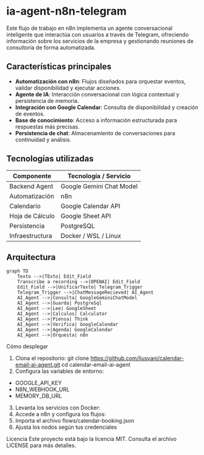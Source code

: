 # ia-agent-n8n-telegram
Este flujo de trabajo en n8n implementa un agente conversacional inteligente que interactúa con usuarios a través de Telegram, ofreciendo información sobre los servicios de la empresa y gestionando reuniones de consultoría de forma automatizada.

##  Características principales

-  **Automatización con n8n**: Flujos diseñados para orquestar eventos, validar disponibilidad y ejecutar acciones.
-  **Agente de IA**: Interacción conversacional con lógica contextual y persistencia de memoria.
-  **Integración con Google Calendar**: Consulta de disponibilidad y creación de eventos.
-  **Base de conocimiento**: Acceso a información estructurada para respuestas más precisas.
-  **Persistencia de chat**: Almacenamiento de conversaciones para continuidad y análisis.

##  Tecnologías utilizadas

| Componente        | Tecnología / Servicio         |
|------------------|--------------------------------|
| Backend Agent     | Google Gemini Chat Model      |
| Automatización    | n8n                           |
| Calendario        | Google Calendar API           |
| Hoja de Cálculo   | Google Sheet API              |
| Persistencia      | PostgreSQL                    |
| Infraestructura   | Docker / WSL / Linux          |

##  Arquitectura

```mermaid
graph TD
    Texto -->|TExto| Edit_Field
    Transcribe a recording -->|OPENAI| Edit_Field
    Edit_Field -->|UnificarTexto| Telegram_Trigger
    Telegram_Trigger -->|ChatMessageRecieved| AI_Agent
    AI_Agent -->|Consulta| GoogleGeminiChatModel
    AI_Agent -->|Guarda| PostgreSql
    AI_Agent -->|Lee| GoogleSheet
    AI_Agent -->|Calculos| Calculator
    AI_Agent -->|Piensa| Think
    AI_Agent -->|Verifica| GoogleCalendar
    AI_Agent -->|Agenda| GoogleCalendar    
    AI_Agent -->|Orquesta| n8n
```
  Cómo desplegar
1. Clona el repositorio:
   git clone https://github.com/liusvani/calendar-email-ai-agent.git
   cd calendar-email-ai-agent
2. Configura las variables de entorno:
  - GOOGLE_API_KEY
  - N8N_WEBHOOK_URL
  - MEMORY_DB_URL
3. Levanta los servicios con Docker:
  1. Accede a n8n y configura los flujos:
  2. Importa el archivo flows/calendar-booking.json
  3. Ajusta los nodos según tus credenciales

Licencia
Este proyecto está bajo la licencia MIT. Consulta el archivo LICENSE para más detalles.
